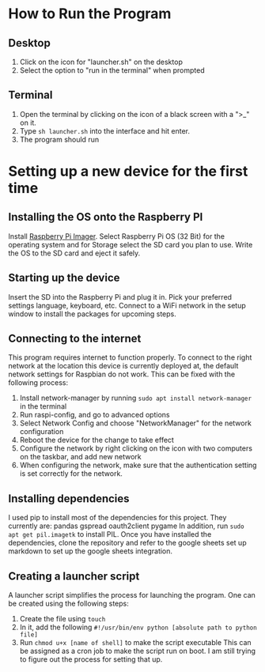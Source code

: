 # How to Run the Program
## Desktop
1. Click on the icon for "launcher.sh" on the desktop
2. Select the option to "run in the terminal" when prompted

## Terminal
1. Open the terminal by clicking on the icon of a black screen with a ">_" on it. 
2. Type  `sh launcher.sh` into the interface and hit enter.
3. The program should run

# Setting up a new device for the first time
## Installing the OS onto the Raspberry PI 
Install [Raspberry Pi Imager](https://www.raspberrypi.com/software/). Select Raspberry Pi OS (32 Bit) for the operating system and for Storage select the SD card you plan to use.  Write the OS to the SD card and eject it safely.

## Starting up the device 
Insert the SD into the Raspberry Pi and plug it in. Pick your preferred settings language, keyboard, etc. Connect to a WiFi network in the setup window to install the packages for upcoming steps. 

## Connecting to the internet
This program requires internet to function properly. To connect to the right network at the location this device is currently deployed at, the default network settings for Raspbian do not work. This can be fixed with the following process:
1. Install network-manager by running `sudo apt install network-manager` in the terminal
2. Run raspi-config, and go to advanced options
3. Select Network Config and choose "NetworkManager" for the network configuration
4. Reboot the device for the change to take effect
5. Configure the network by right clicking on the icon with two computers on the taskbar, and add new network
6. When configuring the network, make sure that the authentication setting is set correctly for the network.
## Installing dependencies
I used pip to install most of the dependencies for this project. They currently are:
    pandas
    gspread
    oauth2client
    pygame
In addition, run `sudo apt get pil.imagetk` to install PIL. Once you have installed the dependencies, clone the  repository and refer to the google sheets set up markdown to set up the google sheets integration. 

## Creating a launcher script
A launcher script simplifies the process for launching the program. One can be created using the following steps:
1. Create the file using `touch`
2. In it, add the following
`
#!/usr/bin/env
python [absolute path to python file]
`
3. Run `chmod u+x [name of shell]` to make the script executable
This can be assigned as a cron job to make the script run on boot. I am still trying to figure out the process for setting that up.
